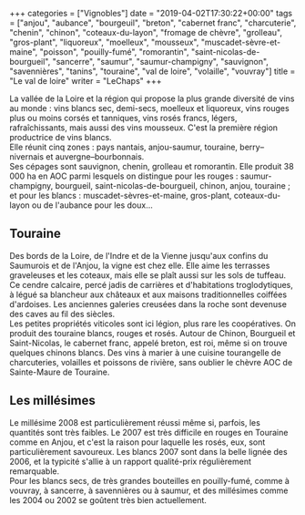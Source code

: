 +++
categories = ["Vignobles"]
date = "2019-04-02T17:30:22+00:00"
tags = ["anjou", "aubance", "bourgeuil", "breton", "cabernet franc", "charcuterie", "chenin", "chinon", "coteaux-du-layon", "fromage de chèvre", "grolleau", "gros-plant", "liquoreux", "moelleux", "mousseux", "muscadet-sèvre-et-maine", "poisson", "pouilly-fumé", "romorantin", "saint-nicolas-de-bourgueil", "sancerre", "saumur", "saumur-champigny", "sauvignon", "savennières", "tanins", "touraine", "val de loire", "volaille", "vouvray"] 
title = "Le val de loire"
writer = "LeChaps"
+++

La vallée de la Loire et la région qui propose la plus grande diversité de vins au monde : vins blancs sec, demi-secs, moelleux et liquoreux, vins rouges plus ou moins corsés et tanniques, vins rosés francs, légers, rafraîchissants, mais aussi des vins mousseux. C'est la première région productrice de vins blancs.  
Elle réunit cinq zones : pays nantais, anjou-saumur, touraine, berry–nivernais et auvergne–bourbonnais.  
Ses cépages sont sauvignon, chenin, grolleau et romorantin. Elle produit 38 000 ha en AOC parmi lesquels on distingue pour les rouges : saumur-champigny, bourgueil, saint-nicolas-de-bourgueil, chinon, anjou, touraine ; et pour les blancs : muscadet-sèvres-et-maine, gros-plant, coteaux-du-layon ou de l'aubance pour les doux…

## Touraine

Des bords de la Loire, de l'Indre et de la Vienne jusqu'aux confins du Saumurois et de l'Anjou, la vigne est chez elle. Elle aime les terrasses graveleuses et les coteaux, mais elle se plaît aussi sur les sols de tuffeau. Ce cendre calcaire, percé jadis de carrières et d'habitations troglodytiques, à légué sa blancheur aux châteaux et aux maisons traditionnelles coiffées d'ardoises. Les anciennes galeries creusées dans la roche sont devenuse des caves au fil des siècles.  
Les petites propriétés viticoles sont ici légion, plus rare les coopératives. On produit des touraine blancs, rouges et rosés. Autour de Chinon, Bourgueil et Saint-Nicolas, le cabernet franc, appelé breton, est roi, même si on trouve quelques chinons blancs. Des vins à marier à une cuisine tourangelle de charcuteries, volailles et poissons de rivière, sans oublier le chèvre AOC de Sainte-Maure de Touraine.

## Les millésimes

Le millésime 2008 est particulièrement réussi même si, parfois, les quantités sont très faibles. Le 2007 est très difficile en rouges en Touraine comme en Anjou, et c'est la raison pour laquelle les rosés, eux, sont particulièrement savoureux. Les blancs 2007 sont dans la belle lignée des 2006, et la typicité s'allie à un rapport qualité-prix régulièrement remarquable.  
Pour les blancs secs, de très grandes bouteilles en pouilly-fumé, comme à vouvray, à sancerre, à savennières ou à saumur, et des millésimes comme les 2004 ou 2002 se goûtent très bien actuellement.
